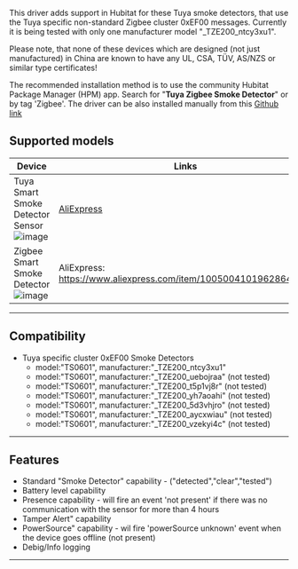 This driver adds support in Hubitat for these Tuya smoke detectors, that use the Tuya specific non-standard Zigbee cluster 0xEF00 messages.
Currently it is being tested with only one manufacturer model "_TZE200_ntcy3xu1".

Please note, that none of these devices which are designed (not just manufactured) in China are known to have any UL, CSA, TÜV, AS/NZS or similar type certificates!

The recommended installation method is to use the community Hubitat Package Manager (HPM) app. Search for "**Tuya Zigbee Smoke Detector**" or by tag 'Zigbee'.
The driver can be also installed manually from this [Github link](https://raw.githubusercontent.com/kkossev/Hubitat/main/Drivers/Tuya_Zigbee_Smoke_Detector/Tuya_Zigbee_Smoke_Detector.groovy)

## Supported models

|  Device |  Links |
|---|---|
|  Tuya Smart Smoke Detector Sensor ![image](https://user-images.githubusercontent.com/6189950/198937966-8e05ec7c-f1ad-49bb-8578-e5cc1acadc00.png) |  [AliExpress](https://www.aliexpress.com/item/1005003951429372.html) | 
| Zigbee  Smart Smoke Detector ![image](https://user-images.githubusercontent.com/6189950/198967762-5b4bf2e6-4a3b-4469-8dbe-8122d631403d.png)| AliExpress: https://www.aliexpress.com/item/1005004101962864.html|


----------------------------
## Compatibility

* Tuya specific cluster 0xEF00 Smoke Detectors
  * model:"TS0601", manufacturer:"_TZE200_ntcy3xu1"
  * model:"TS0601", manufacturer:"_TZE200_uebojraa" (not tested)
  * model:"TS0601", manufacturer:"_TZE200_t5p1vj8r" (not tested)
  * model:"TS0601", manufacturer:"_TZE200_yh7aoahi" (not tested)
  * model:"TS0601", manufacturer:"_TZE200_5d3vhjro" (not tested)
  * model:"TS0601", manufacturer:"_TZE200_aycxwiau" (not tested)
  * model:"TS0601", manufacturer:"_TZE200_vzekyi4c" (not tested)


-----------------------------------
## Features

* Standard "Smoke Detector" capability - ("detected","clear","tested") 
* Battery level capability
* Presence capability - will fire an event 'not present' if there was no communication with the sensor for more than 4 hours
* Tamper Alert" capability
* PowerSource" capability - wil fire 'powerSource unknown' event when the device goes offline (not present)
* Debig/Info logging
------------------
